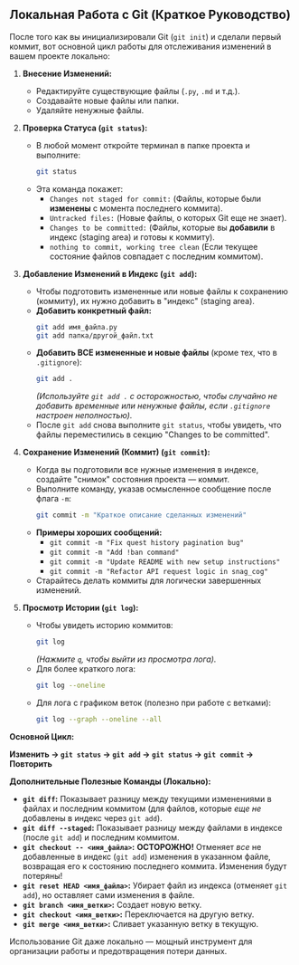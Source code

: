 ## Локальная Работа с Git (Краткое Руководство)

После того как вы инициализировали Git (`git init`) и сделали первый коммит, вот основной цикл работы для отслеживания изменений в вашем проекте локально:

1.  **Внесение Изменений:**
    *   Редактируйте существующие файлы (`.py`, `.md` и т.д.).
    *   Создавайте новые файлы или папки.
    *   Удаляйте ненужные файлы.

2.  **Проверка Статуса (`git status`):**
    *   В любой момент откройте терминал в папке проекта и выполните:
        ```bash
        git status
        ```
    *   Эта команда покажет:
        *   `Changes not staged for commit:` (Файлы, которые были **изменены** с момента последнего коммита).
        *   `Untracked files:` (Новые файлы, о которых Git еще не знает).
        *   `Changes to be committed:` (Файлы, которые вы **добавили** в индекс (staging area) и готовы к коммиту).
        *   `nothing to commit, working tree clean` (Если текущее состояние файлов совпадает с последним коммитом).

3.  **Добавление Изменений в Индекс (`git add`):**
    *   Чтобы подготовить измененные или новые файлы к сохранению (коммиту), их нужно добавить в "индекс" (staging area).
    *   **Добавить конкретный файл:**
        ```bash
        git add имя_файла.py
        git add папка/другой_файл.txt
        ```
    *   **Добавить ВСЕ измененные и новые файлы** (кроме тех, что в `.gitignore`):
        ```bash
        git add .
        ```
        *(Используйте `git add .` с осторожностью, чтобы случайно не добавить временные или ненужные файлы, если `.gitignore` настроен неполностью).*
    *   После `git add` снова выполните `git status`, чтобы увидеть, что файлы переместились в секцию "Changes to be committed".

4.  **Сохранение Изменений (Коммит) (`git commit`):**
    *   Когда вы подготовили все нужные изменения в индексе, создайте "снимок" состояния проекта — коммит.
    *   Выполните команду, указав осмысленное сообщение после флага `-m`:
        ```bash
        git commit -m "Краткое описание сделанных изменений"
        ```
    *   **Примеры хороших сообщений:**
        *   `git commit -m "Fix quest history pagination bug"`
        *   `git commit -m "Add !ban command"`
        *   `git commit -m "Update README with new setup instructions"`
        *   `git commit -m "Refactor API request logic in snag_cog"`
    *   Старайтесь делать коммиты для логически завершенных изменений.

5.  **Просмотр Истории (`git log`):**
    *   Чтобы увидеть историю коммитов:
        ```bash
        git log
        ```
        *(Нажмите `q`, чтобы выйти из просмотра лога).*
    *   Для более краткого лога:
        ```bash
        git log --oneline
        ```
    *   Для лога с графиком веток (полезно при работе с ветками):
        ```bash
        git log --graph --oneline --all
        ```

**Основной Цикл:**

**Изменить -> `git status` -> `git add` -> `git status` -> `git commit` -> Повторить**

**Дополнительные Полезные Команды (Локально):**

*   **`git diff`:** Показывает разницу между текущими изменениями в файлах и последним коммитом (для файлов, которые *еще не* добавлены в индекс через `git add`).
*   **`git diff --staged`:** Показывает разницу между файлами в индексе (после `git add`) и последним коммитом.
*   **`git checkout -- <имя_файла>`:** **ОСТОРОЖНО!** Отменяет *все* не добавленные в индекс (`git add`) изменения в указанном файле, возвращая его к состоянию последнего коммита. Изменения будут потеряны!
*   **`git reset HEAD <имя_файла>`:** Убирает файл из индекса (отменяет `git add`), но оставляет сами изменения в файле.
*   **`git branch <имя_ветки>`:** Создает новую ветку.
*   **`git checkout <имя_ветки>`:** Переключается на другую ветку.
*   **`git merge <имя_ветки>`:** Сливает указанную ветку в текущую.

Использование Git даже локально — мощный инструмент для организации работы и предотвращения потери данных.